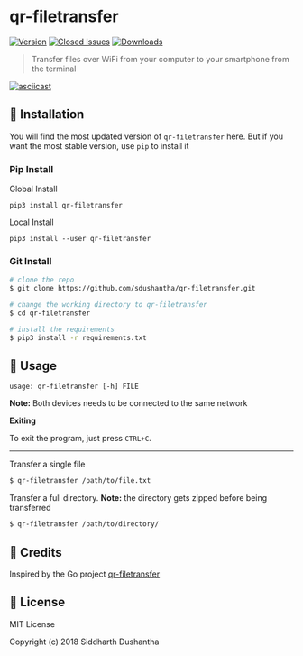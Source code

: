 # qr-filetransfer


[![Version](https://img.shields.io/badge/release-v1.2-blue.svg)](https://pypi.org/project/qr-filetransfer/)
[![Closed Issues](https://img.shields.io/github/issues-closed-raw/sdushantha/qr-filetransfer.svg)](https://github.com/sdushantha/qr-filetransfer/issues?utf8=%E2%9C%93&q=is%3Aissue+is%3Aclosed)
[![Downloads](https://pepy.tech/badge/qr-filetransfer)](https://pepy.tech/project/qr-filetransfer)

> Transfer files over WiFi from your computer to your smartphone from the terminal

[![asciicast](https://asciinema.org/a/173861.png)](https://asciinema.org/a/173861)

## 💾 Installation

You will find the most updated version of ```qr-filetransfer``` here. But if you want the most stable version, use ```pip``` to install it

### Pip Install

Global Install

```pip3 install qr-filetransfer```

Local Install

```pip3 install --user qr-filetransfer```

### Git Install

```bash
# clone the repo
$ git clone https://github.com/sdushantha/qr-filetransfer.git

# change the working directory to qr-filetransfer
$ cd qr-filetransfer

# install the requirements
$ pip3 install -r requirements.txt
```


## 🔨 Usage
```
usage: qr-filetransfer [-h] FILE
```

**Note:** Both devices needs to be connected to the same network

**Exiting**

To exit the program, just press ```CTRL+C```.

---

Transfer a single file
```bash
$ qr-filetransfer /path/to/file.txt
```


Transfer a full directory. **Note:** the directory gets zipped before being transferred
```bash
$ qr-filetransfer /path/to/directory/
```

## 🌟 Credits
Inspired by the Go project [qr-filetransfer](https://github.com/claudiodangelis/qr-filetransfer)

## 📜 License
MIT License

Copyright (c) 2018 Siddharth Dushantha
